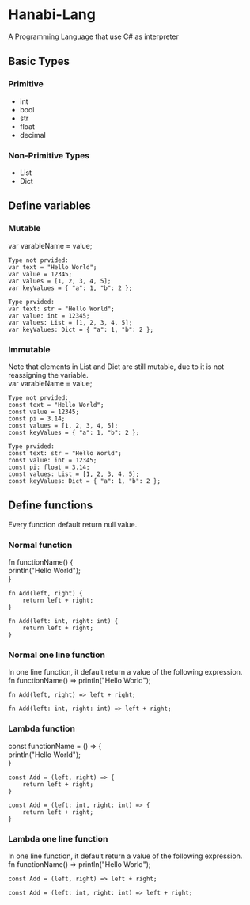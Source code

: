 # Hanabi-Lang  
A Programming Language that use C# as interpreter  

## Basic Types  
### Primitive  
* int  
* bool  
* str  
* float  
* decimal  
### Non-Primitive Types
* List  
* Dict  

## Define variables  
### Mutable  
var varableName = value;  
```
Type not prvided:  
var text = "Hello World";  
var value = 12345;  
var values = [1, 2, 3, 4, 5];  
var keyValues = { "a": 1, "b": 2 };  

Type prvided:  
var text: str = "Hello World";  
var value: int = 12345;  
var values: List = [1, 2, 3, 4, 5];  
var keyValues: Dict = { "a": 1, "b": 2 };  
```

### Immutable  
Note that elements in List and Dict are still mutable, due to it is not reassigning the variable.  
var varableName = value;  
```
Type not prvided:  
const text = "Hello World";  
const value = 12345;  
const pi = 3.14;  
const values = [1, 2, 3, 4, 5];  
const keyValues = { "a": 1, "b": 2 };  

Type prvided:  
const text: str = "Hello World";  
const value: int = 12345;  
const pi: float = 3.14;  
const values: List = [1, 2, 3, 4, 5];  
const keyValues: Dict = { "a": 1, "b": 2 };  
```

## Define functions  
Every function default return null value.  

### Normal function  
fn functionName() {  
    println("Hello World");  
}   

```
fn Add(left, right) {  
    return left + right;  
}  

fn Add(left: int, right: int) {  
    return left + right;  
}  
```

### Normal one line function  
In one line function, it default return a value of the following expression.  
fn functionName() => println("Hello World");  

```
fn Add(left, right) => left + right;  

fn Add(left: int, right: int) => left + right;  
```

### Lambda function  
const functionName = () => {  
    println("Hello World");  
}   

```
const Add = (left, right) => {  
    return left + right;  
}  

const Add = (left: int, right: int) => {  
    return left + right;  
}  
```

### Lambda one line function  
In one line function, it default return a value of the following expression.  
fn functionName() => println("Hello World");  

```
const Add = (left, right) => left + right;  

const Add = (left: int, right: int) => left + right;  
```